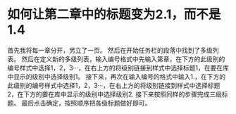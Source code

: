 ﻿# 如何让第二章中的标题变为2.1，而不是1.4
首先我将每一章分开，另立了一页。
然后在开始任务栏的段落中找到了多级列表。
然后在定义新的多级列表，输入编号格式中先输入第章，在下方的此级别的编号样式中选择1，2，3···，在右上方的将级别链接到样式中选择标题1，在要在库中显示的级别中选择级别1。
接下来，再次在输入编号的格式中输入1.，在下方的此级别的编号样式中选择1，2，3···，在右上方的将级别链接到样式中选择标题2，在下方的要在库中显示的级别中选择级别2.
接下来按照同样的步骤完成三级标题。
最后点击确定，按照顺序把各级标题做好即可。




